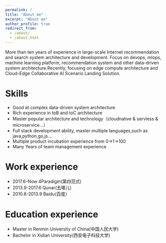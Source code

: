 ```yaml
---
permalink: /
title: "About me"
excerpt: "About me"
author_profile: true
redirect_from: 
  - /about/
  - /about.html
---
```


More than ten years of experience in large-scale Internet recommendation and search system architecture and development. Focus on devops, mlops, machine learning platform, recommendation system and other data-driven system architecture.Recently, focusing on edge compute architecture and Cloud-Edge Collaborative AI Scenario Landing Solution.

Skills
======
* Good at complex data-driven system architecture
* Rich experience in toB and toC architecture
* Master popular architecture and technology（cloudnative & servless & microservice...）
* Full stack development ability, master multiple languages,such as java,python,go,js...
* Multiple product incubation experience from 0->1->100
* Many Years of team management experience


Work experience
======
* 2017.6-Now 4Paradigm(第四范式)
* 2013.9-2017.6 Qunar(去哪儿)
* 2010.8-2013.9 Baidu(百度）

Education experience
======
* Master in Renmin University of China(中国人民大学)
* Bachelor in Xidian University(西安电子科技大学)


